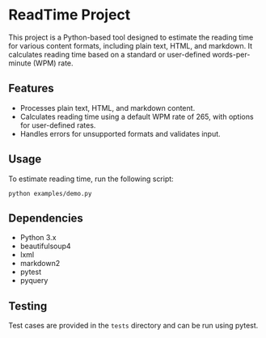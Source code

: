 # ReadTime Project

This project is a Python-based tool designed to estimate the reading time for various content formats, including plain text, HTML, and markdown. It calculates reading time based on a standard or user-defined words-per-minute (WPM) rate.

## Features
- Processes plain text, HTML, and markdown content.
- Calculates reading time using a default WPM rate of 265, with options for user-defined rates.
- Handles errors for unsupported formats and validates input.

## Usage
To estimate reading time, run the following script:
```
python examples/demo.py
```

## Dependencies
- Python 3.x
- beautifulsoup4
- lxml
- markdown2
- pytest
- pyquery

## Testing
Test cases are provided in the `tests` directory and can be run using pytest.